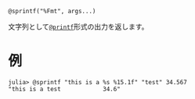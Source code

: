 ```
@sprintf("%Fmt", args...)
```

文字列として[`@printf`](@ref)形式の出力を返します。

# 例

```jldoctest
julia> @sprintf "this is a %s %15.1f" "test" 34.567
"this is a test            34.6"
```
